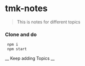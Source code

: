 # tmk-notes
>This is notes for different topics

### Clone and do 

```bash
 npm i
 npm start 
```
__ Keep adding Topics __
